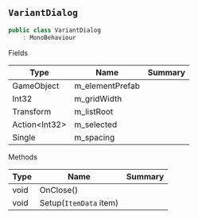 ## `VariantDialog`

```csharp
public class VariantDialog
    : MonoBehaviour

```

Fields

| Type | Name | Summary | 
| --- | --- | --- | 
| GameObject | m_elementPrefab |  | 
| Int32 | m_gridWidth |  | 
| Transform | m_listRoot |  | 
| Action&lt;Int32&gt; | m_selected |  | 
| Single | m_spacing |  | 


Methods

| Type | Name | Summary | 
| --- | --- | --- | 
| void | OnClose() |  | 
| void | Setup(`ItemData` item) |  | 


